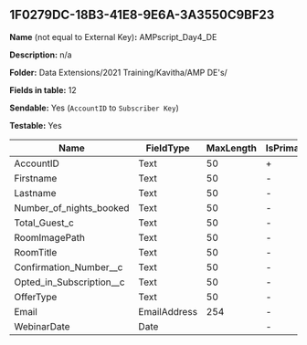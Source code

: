 ## 1F0279DC-18B3-41E8-9E6A-3A3550C9BF23

**Name** (not equal to External Key)**:** AMPscript_Day4_DE

**Description:** n/a

**Folder:** Data Extensions/2021 Training/Kavitha/AMP DE's/

**Fields in table:** 12

**Sendable:** Yes (`AccountID` to `Subscriber Key`)

**Testable:** Yes

| Name | FieldType | MaxLength | IsPrimaryKey | IsNullable | DefaultValue |
| --- | --- | --- | --- | --- | --- |
| AccountID | Text | 50 | + | - |  |
| Firstname | Text | 50 | - | - |  |
| Lastname | Text | 50 | - | - |  |
| Number_of_nights_booked | Text | 50 | - | - |  |
| Total_Guest_c | Text | 50 | - | - |  |
| RoomImagePath | Text | 50 | - | + |  |
| RoomTitle | Text | 50 | - | + |  |
| Confirmation_Number__c | Text | 50 | - | + |  |
| Opted_in_Subscription__c | Text | 50 | - | + |  |
| OfferType | Text | 50 | - | + |  |
| Email | EmailAddress | 254 | - | - |  |
| WebinarDate | Date |  | - | - |  |
